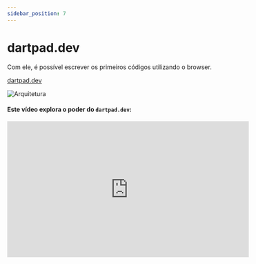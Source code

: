 ```yaml
---
sidebar_position: 7
---
```


# dartpad.dev

Com ele, é possível escrever os primeiros códigos utilizando o browser.

[dartpad.dev](http://dartpad.dev/)

![Arquitetura](/img/dartpad.dev.png)

#### Este vídeo explora o poder do `dartpad.dev`:

<div class="video-container">
<iframe width="560" height="315" src="https://www.youtube.com/embed/rgI3CgvTpu8" title="YouTube video player" frameborder="0" allow="accelerometer; autoplay; clipboard-write; encrypted-media; gyroscope; picture-in-picture" allowfullscreen></iframe>
</div>